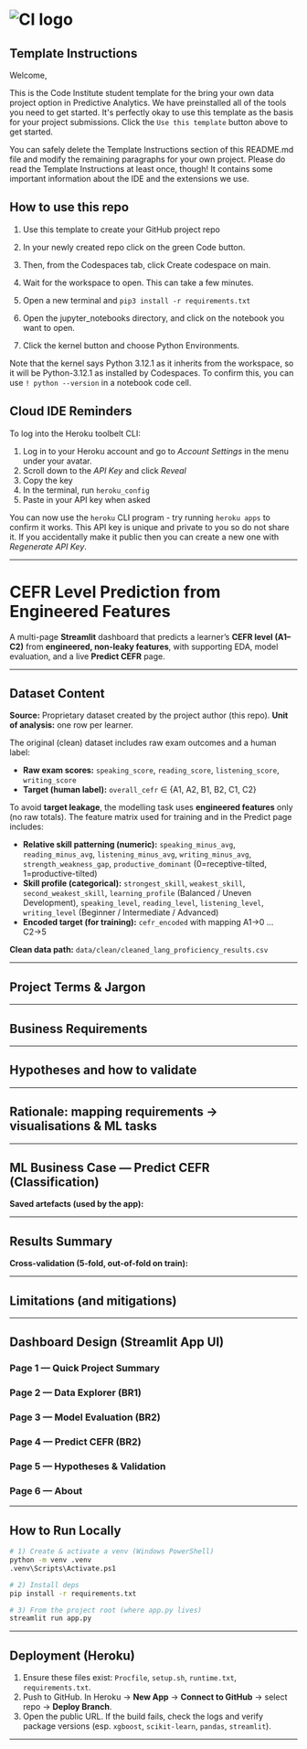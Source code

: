 # ![CI logo](https://codeinstitute.s3.amazonaws.com/fullstack/ci_logo_small.png)

## Template Instructions

Welcome,

This is the Code Institute student template for the bring your own data project option in Predictive Analytics. We have preinstalled all of the tools you need to get started. It's perfectly okay to use this template as the basis for your project submissions. Click the `Use this template` button above to get started.

You can safely delete the Template Instructions section of this README.md file and modify the remaining paragraphs for your own project. Please do read the Template Instructions at least once, though! It contains some important information about the IDE and the extensions we use.

## How to use this repo

1. Use this template to create your GitHub project repo

1. In your newly created repo click on the green Code button. 

1. Then, from the Codespaces tab, click Create codespace on main.

1. Wait for the workspace to open. This can take a few minutes.

1. Open a new terminal and `pip3 install -r requirements.txt`

1. Open the jupyter_notebooks directory, and click on the notebook you want to open.

1. Click the kernel button and choose Python Environments.

Note that the kernel says Python 3.12.1 as it inherits from the workspace, so it will be Python-3.12.1 as installed by Codespaces. To confirm this, you can use `! python --version` in a notebook code cell.

## Cloud IDE Reminders

To log into the Heroku toolbelt CLI:

1. Log in to your Heroku account and go to _Account Settings_ in the menu under your avatar.
2. Scroll down to the _API Key_ and click _Reveal_
3. Copy the key
4. In the terminal, run `heroku_config`
5. Paste in your API key when asked


You can now use the `heroku` CLI program - try running `heroku apps` to confirm it works. This API key is unique and private to you so do not share it. If you accidentally make it public then you can create a new one with _Regenerate API Key_.

---

# CEFR Level Prediction from Engineered Features

A multi-page **Streamlit** dashboard that predicts a learner’s **CEFR level (A1–C2)** from **engineered, non-leaky features**, with supporting EDA, model evaluation, and a live **Predict CEFR** page.

---

## Dataset Content

**Source:** Proprietary dataset created by the project author (this repo).
**Unit of analysis:** one row per learner.

The original (clean) dataset includes raw exam outcomes and a human label:

* **Raw exam scores:** `speaking_score`, `reading_score`, `listening_score`, `writing_score`
* **Target (human label):** `overall_cefr` ∈ {A1, A2, B1, B2, C1, C2}

To avoid **target leakage**, the modelling task uses **engineered features** only (no raw totals). The feature matrix used for training and in the Predict page includes:

* **Relative skill patterning (numeric):**
  `speaking_minus_avg`, `reading_minus_avg`, `listening_minus_avg`, `writing_minus_avg`, `strength_weakness_gap`, `productive_dominant` (0=receptive-tilted, 1=productive-tilted)
* **Skill profile (categorical):**
  `strongest_skill`, `weakest_skill`, `second_weakest_skill`, `learning_profile` (Balanced / Uneven Development),
  `speaking_level`, `reading_level`, `listening_level`, `writing_level` (Beginner / Intermediate / Advanced)
* **Encoded target (for training):** `cefr_encoded` with mapping A1→0 … C2→5

**Clean data path:** `data/clean/cleaned_lang_proficiency_results.csv`

---

## Project Terms & Jargon


---

## Business Requirements

---

## Hypotheses and how to validate

---

## Rationale: mapping requirements → visualisations & ML tasks


---

## ML Business Case — Predict CEFR (Classification)


**Saved artefacts (used by the app):**


---

## Results Summary

**Cross-validation (5-fold, out-of-fold on train):**

---

## Limitations (and mitigations)

---

## Dashboard Design (Streamlit App UI)

### Page 1 — Quick Project Summary


### Page 2 — Data Explorer (BR1)



### Page 3 — Model Evaluation (BR2)


### Page 4 — Predict CEFR (BR2)



### Page 5 — Hypotheses & Validation



### Page 6 — About

---

## How to Run Locally

```bash
# 1) Create & activate a venv (Windows PowerShell)
python -m venv .venv
.venv\Scripts\Activate.ps1

# 2) Install deps
pip install -r requirements.txt

# 3) From the project root (where app.py lives)
streamlit run app.py
```

---

## Deployment (Heroku)

1. Ensure these files exist: `Procfile`, `setup.sh`, `runtime.txt`, `requirements.txt`.
2. Push to GitHub. In Heroku → **New App** → **Connect to GitHub** → select repo → **Deploy Branch**.
3. Open the public URL. If the build fails, check the logs and verify package versions (esp. `xgboost`, `scikit-learn`, `pandas`, `streamlit`).

---


